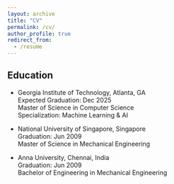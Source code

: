 ```yaml
---
layout: archive
title: "CV"
permalink: /cv/
author_profile: true
redirect_from:
  - /resume
---
```


## Education ##
- Georgia Institute of Technology, Atlanta, GA  
  Expected Graduation: Dec 2025  
  Master of Science in Computer Science  
  Specialization: Machine Learning & AI  

- National University of Singapore, Singapore  
  Graduation: Jun 2009  
  Master of Science in Mechanical Engineering  

- Anna University, Chennai, India  
  Graduation: Jun 2009  
  Bachelor of Engineering in Mechanical Engineering  
  
